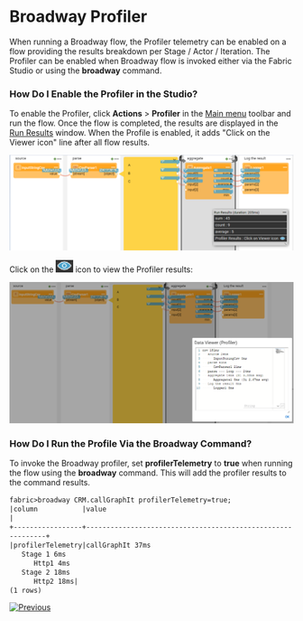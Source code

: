 # Broadway Profiler

When running a Broadway flow, the Profiler telemetry can be enabled on a flow providing the results breakdown per Stage / Actor / Iteration. The Profiler can be enabled when Broadway flow is invoked either via the Fabric Studio or using the **broadway** command. 

### How Do I Enable the Profiler in the Studio?

To enable the Profiler, click **Actions** > **Profiler** in the [Main menu](18_broadway_flow_window.md#main-menu) toolbar and run the flow. Once the flow is completed, the results are displayed in the [Run Results](18_broadway_flow_window.md#run-results-window) window. When the Profile is enabled, it adds "Click on the Viewer icon" line after all flow results. 

![image](images/99_31_01.PNG)

Click on the <img src="images/99_31_02.PNG" alt="image" style="zoom:67%;" /> icon to view the Profiler results:

![image](images/99_31_03.PNG)

### How Do I Run the Profile Via the Broadway Command?

To invoke the Broadway profiler, set **profilerTelemetry** to **true** when running the flow using the **broadway** command. This will add the profiler results to the command results.

~~~
fabric>broadway CRM.callGraphIt profilerTelemetry=true;
|column           |value                                                       |
+-----------------+------------------------------------------------------------+
|profilerTelemetry|callGraphIt 37ms
   Stage 1 6ms
      Http1 4ms
   Stage 2 18ms
      Http2 18ms|
(1 rows)
~~~



[![Previous](/articles/images/Previous.png)](30_support_parallel_execution.md)
